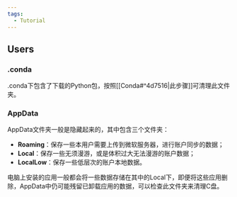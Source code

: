 ```yaml
---
tags:
  - Tutorial
---
```

## Users
### .conda
.conda下包含了下载的Python包，按照[[Conda#^4d7516|此步骤]]可清理此文件夹。

### AppData
AppData文件夹一般是隐藏起来的，其中包含三个文件夹：
- **Roaming**：保存一些本用户需要上传到微软服务器，进行账户同步的数据；
- **Local**：保存一些无须漫游，或是体积过大无法漫游的账户数据；
- **LocalLow**：保存一些低层次的账户本地数据。

电脑上安装的应用一般都会将一些数据存储在其中的Local下，即便将这些应用删除，AppData中仍可能残留已卸载应用的数据，可以检查此文件夹来清理C盘。